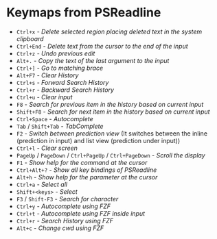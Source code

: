 # Keymaps from PSReadline

- `Ctrl+x` - *Delete selected region placing deleted text in the system clipboard*
- `Ctrl+End` - *Delete text from the cursor to the end of the input*
- `Ctrl+z` - *Undo previous edit*
- `Alt+.` - *Copy the text of the last argument to the input*
- `Ctrl+]` - *Go to matching brace*
- `Alt+F7` - *Clear History*
- `Ctrl+s` - *Forward Search History*
- `Ctrl+r` - *Backward Search History*
- `Ctrl+u` - *Clear input*
- `F8` - *Search for previous item in the history based on current input*
- `Shift+F8` - *Search for next item in the history based on current input*
- `Ctrl+Space` - *Autocomplete*
- `Tab` / `Shift+Tab` - *TabComplete*
- `F2` - *Switch between prediction view* (It switches between the inline (prediction in input) and list view (prediction under input))
- `Ctrl+l` - *Clear screen*
- `PageUp` / `PageDown` / `Ctrl+PageUp` / `Ctrl+PageDown` - *Scroll the display*
- `F1` - *Show help for the command at the cursor*
- `Ctrl+Alt+?` - *Show all key bindings of PSReadline*
- `Alt+h` - *Show help for the parameter at the cursor*
- `Ctrl+a` - *Select all*
- `Shift+<keys>` - *Select*
- `F3` / `Shift-F3` - *Search for character*
- `Ctrl+y` - *Autocomplete using FZF*
- `Ctrl+t` - *Autocomplete using FZF inside input*
- `Ctrl+r` - *Search History using FZF*
- `Alt+c` - *Change cwd using FZF*
